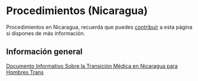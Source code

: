 # Procedimientos (Nicaragua)

Procedimientos en Nicaragua, recuerda que puedes [contribuir](contribuir.md) a esta página si dispones de más información.

## Información general

[Documento Informativo Sobre la Transición Médica en Nicaragua para Hombres Trans](https://drive.google.com/file/d/1Jt6rT6Q_P8BjGiovxUi1wHME6DY4xtC8/view)
